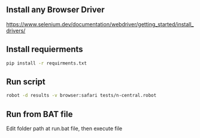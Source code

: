 ## Install any Browser Driver
https://www.selenium.dev/documentation/webdriver/getting_started/install_drivers/

## Install requierments
``` bash
pip install -r requirments.txt
```

## Run script
``` bash
robot -d results -v browser:safari tests/n-central.robot
```

## Run from BAT file
Edit folder path at run.bat file, then execute file

